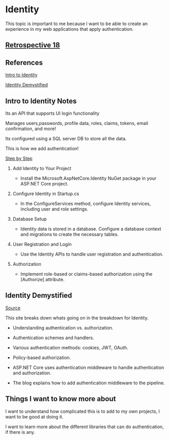 # Identity

This topic is important to me because I want to be able to create an experience in my web applications that apply authentication.

## [Retrospective 18](https://connerkt.github.io/Reading-Notes/401/Class18/Retro18)

## References

[Intro to Identity](https://docs.microsoft.com/en-us/aspnet/core/security/authentication/identity?view=aspnetcore-2.1&tabs=visual-studio%2Caspnetcore2x)

[Identity Demystified](https://freetimeprogrammer.com/blog/1-aspnetcore-auth-system-demystified/)

## Intro to Identity Notes

Its an API that supports UI login functionality

Manages users,passwords, profile data, roles, claims, tokens, email confirmation, and more!

Its configured using a SQL server DB to store all the data.

This is how we add authentication!

[Step by Step](https://www.c-sharpcorner.com/article/using-identity-in-asp-net-core-mvc-authentication/)

1. Add Identity to Your Project
    - Install the Microsoft.AspNetCore.Identity NuGet package in your ASP.NET Core project.

2. Configure Identity in Startup.cs
    - In the ConfigureServices method, configure Identity services, including user and role settings.

3. Database Setup
    - Identity data is stored in a database. Configure a database context and migrations to create the necessary tables.

4. User Registration and Login
    - Use the Identity APIs to handle user registration and authentication.

5. Authorization
    - Implement role-based or claims-based authorization using the [Authorize] attribute.

## Identity Demystified

[Source](https://freetimeprogrammer.com/blog/1-aspnetcore-auth-system-demystified/)

This site breaks down whats going on in the breakdown for Identity.

- Understanding authentication vs. authorization.
- Authentication schemes and handlers.
- Various authentication methods: cookies, JWT, OAuth.
- Policy-based authorization.

- ASP.NET Core uses authentication middleware to handle authentication and authorization.
- The blog explains how to add authentication middleware to the pipeline.

## Things I want to know more about

I want to understand how complicated this is to add to my own projects, I want to be good at doing it.

I want to learn more about the different libraries that can do authentication, if there is any.
